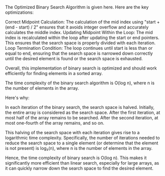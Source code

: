 The Optimized Binary Search Algorithm is given here. Here are the key optimizations:

Correct Midpoint Calculation: The calculation of the mid index using "start + (end - start) / 2" ensures that it avoids integer overflow and accurately calculates the middle index.
Updating Midpoint Within the Loop: The mid index is recalculated within the loop after updating the start or end pointers. This ensures that the search space is properly divided with each iteration.
Loop Termination Condition: The loop continues until start is less than or equal to end, ensuring that the search space is narrowed down correctly until the desired element is found or the search space is exhausted.

Overall, this implementation of binary search is optimized and should work efficiently for finding elements in a sorted array.

The time complexity of the binary search algorithm is O(log n), where n is the number of elements in the array.

Here's why:

In each iteration of the binary search, the search space is halved. Initially, the entire array is considered as the search space. After the first iteration, at most half of the array remains to be searched. After the second iteration, at most one-fourth of the array remains, and so on.

This halving of the search space with each iteration gives rise to a logarithmic time complexity. Specifically, the number of iterations needed to reduce the search space to a single element (or determine that the element is not present) is log₂(n), where n is the number of elements in the array.

Hence, the time complexity of binary search is O(log n). This makes it significantly more efficient than linear search, especially for large arrays, as it can quickly narrow down the search space to find the desired element.
